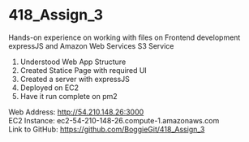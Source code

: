 # 418_Assign_3

Hands-on experience on working with files on Frontend development expressJS and Amazon Web Services S3 Service

1. Understood Web App Structure
2. Created Statice Page with required UI
3. Created a server with expressJS
4. Deployed on EC2
5. Have it run complete on pm2

Web Address: http://54.210.148.26:3000                                 
EC2 Instance: ec2-54-210-148-26.compute-1.amazonaws.com                                 
Link to GitHub: https://github.com/BoggieGit/418_Assign_3                                 
